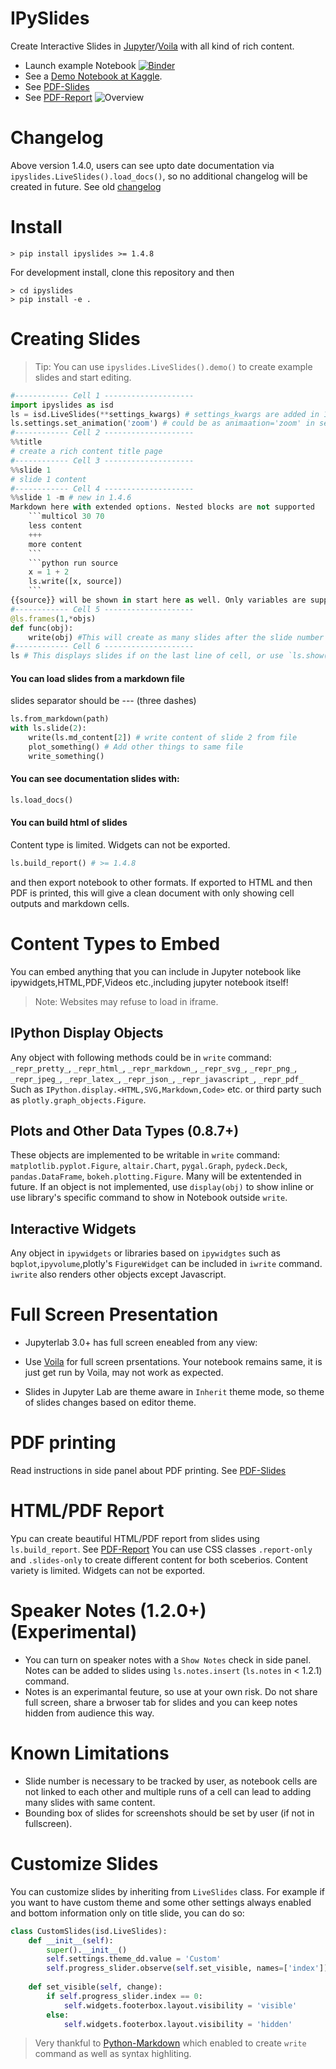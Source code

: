 # IPySlides
Create Interactive Slides in [Jupyter](https://jupyter.org/)/[Voila](https://voila.readthedocs.io/en/stable/) with all kind of rich content. 

- Launch example Notebook [![Binder](https://mybinder.org/badge_logo.svg)](https://mybinder.org/v2/gh/massgh/ipyslides-voila/HEAD?urlpath=lab%2Ftree%2Fnotebooks%2Fipyslides.ipynb)
- See a [Demo Notebook at Kaggle](https://www.kaggle.com/massgh/ipyslides). 
- See [PDF-Slides](IPySlides-Print.pdf)
- See [PDF-Report](IPySlides-Report.pdf)
![Overview](overview.jpg)

# Changelog
Above version 1.4.0, users can see upto date documentation via `ipyslides.LiveSlides().load_docs()`, so no additional changelog will be created in future. 
See old [changelog](changelog.md)

# Install
```shell
> pip install ipyslides >= 1.4.8
```
For development install, clone this repository and then
```shell
> cd ipyslides
> pip install -e .
```
# Creating Slides
> Tip: You can use `ipyslides.LiveSlides().demo()` to create example slides and start editing.

```python
#------------ Cell 1 --------------------
import ipyslides as isd 
ls = isd.LiveSlides(**settings_kwargs) # settings_kwargs are added in 1.4.1
ls.settings.set_animation('zoom') # could be as animaation='zoom' in settings_kwargs in 1.4.1 +
#------------ Cell 2 --------------------
%%title
# create a rich content title page
#------------ Cell 3 --------------------
%%slide 1
# slide 1 content
#------------ Cell 4 --------------------
%%slide 1 -m # new in 1.4.6
Markdown here with extended options. Nested blocks are not supported
    ```multicol 30 70
    less content
    +++
    more content
    ```
    ```python run source
    x = 1 + 2
    ls.write([x, source])
    ```
{{source}} will be shown in start here as well. Only variables are supported
#------------ Cell 5 --------------------
@ls.frames(1,*objs)
def func(obj):
    write(obj) #This will create as many slides after the slide number 1 as length(objs)
#------------ Cell 6 --------------------
ls # This displays slides if on the last line of cell, or use `ls.show()`.
```
#### You can load slides from a markdown file
slides separator should be --- (three dashes)
```python
ls.from_markdown(path)
with ls.slide(2):
    write(ls.md_content[2]) # write content of slide 2 from file
    plot_something() # Add other things to same file
    write_something()
```

#### You can see documentation slides with:
```python
ls.load_docs()
```

#### You can build html of slides 
Content type is limited. Widgets can not be exported.
```python
ls.build_report() # >= 1.4.8
```
and then export notebook to other formats. If exported to HTML and then PDF is printed, this will give 
a clean document with only showing cell outputs and markdown cells.

# Content Types to Embed
You can embed anything that you can include in Jupyter notebook like ipywidgets,HTML,PDF,Videos etc.,including jupyter notebook itself! 

> Note: Websites may refuse to load in iframe.

## IPython Display Objects
Any object with following methods could be in `write` command:
`_repr_pretty_`, `_repr_html_`, `_repr_markdown_`, `_repr_svg_`, `_repr_png_`, `_repr_jpeg_`, `_repr_latex_`, `_repr_json_`, `_repr_javascript_`, `_repr_pdf_`
Such as `IPython.display.<HTML,SVG,Markdown,Code>` etc. or third party such as `plotly.graph_objects.Figure`.

## Plots and Other Data Types (0.8.7+)
These objects are implemented to be writable in `write` command:
`matplotlib.pyplot.Figure`, `altair.Chart`, `pygal.Graph`, `pydeck.Deck`, `pandas.DataFrame`, `bokeh.plotting.Figure`.
Many will be extentended in future. If an object is not implemented, use `display(obj)` to show inline or use library's specific command to show in Notebook outside `write`.

## Interactive Widgets
Any object in `ipywidgets` or libraries based on `ipywidgtes` such as `bqplot`,`ipyvolume`,plotly's `FigureWidget`
can be included in `iwrite` command. `iwrite` also renders other objects except Javascript.
# Full Screen Presentation
- Jupyterlab 3.0+ has full screen eneabled from any view:
- Use [Voila](https://voila.readthedocs.io/en/stable/) for full screen prsentations. Your notebook remains same, it is just get run by Voila, may not work as expected.     

- Slides in Jupyter Lab are theme aware in `Inherit` theme mode, so theme of slides changes based on editor theme.

# PDF printing
Read instructions in side panel about PDF printing. See [PDF-Slides](IPySlides-Print.pdf)
# HTML/PDF Report
Ypu can create beautiful HTML/PDF report from slides using `ls.build_report`. See [PDF-Report](IPySlides-Report.pdf)
You can use CSS classes `.report-only` and `.slides-only` to create different content for both sceberios. Content variety is limited. Widgets can not be exported. 
# Speaker Notes (1.2.0+) (Experimental)
- You can turn on speaker notes with a `Show Notes` check in side panel. Notes can be added to slides using `ls.notes.insert` (`ls.notes` in < 1.2.1) command. 
- Notes is an experimantal feuture, so use at your own risk. Do not share full screen, share a brwoser tab for slides and you can keep notes hidden from audience this way. 
# Known Limitations
- Slide number is necessary to be tracked by user, as notebook cells are not linked to each other and multiple runs of a cell can lead to adding many slides with same content. 
- Bounding box of slides for screenshots should be set by user (if not in fullscreen).

# Customize Slides
You can customize slides by inheriting from `LiveSlides` class. 
For example if you want to have custom theme and some other settings always enabled and
bottom information only on title slide, you can do so:
```python
class CustomSlides(isd.LiveSlides):
    def __init__(self):
        super().__init__()
        self.settings.theme_dd.value = 'Custom'
        self.progress_slider.observe(self.set_visible, names=['index'])
    
    def set_visible(self, change):
        if self.progress_slider.index == 0:
            self.widgets.footerbox.layout.visibility = 'visible'
        else:
            self.widgets.footerbox.layout.visibility = 'hidden'
```

> Very thankful to [Python-Markdown](https://python-markdown.github.io/) which enabled to create `write` command as well as syntax highliting.